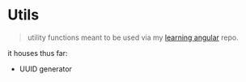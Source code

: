 # Utils

> utility functions meant to be used via my [learning angular](https://github.com/CanaanGM/ANg-Utils) repo.

it houses thus far:
- UUID generator